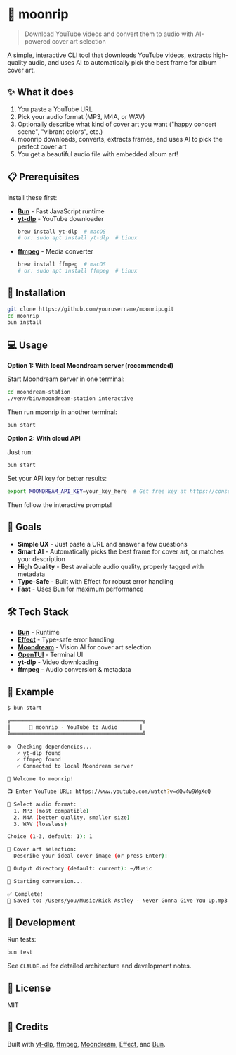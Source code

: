 # 🌙 moonrip

> Download YouTube videos and convert them to audio with AI-powered cover art selection

A simple, interactive CLI tool that downloads YouTube videos, extracts high-quality audio, and uses AI to automatically pick the best frame for album cover art.

## ✨ What it does

1. You paste a YouTube URL
2. Pick your audio format (MP3, M4A, or WAV)
3. Optionally describe what kind of cover art you want ("happy concert scene", "vibrant colors", etc.)
4. moonrip downloads, converts, extracts frames, and uses AI to pick the perfect cover art
5. You get a beautiful audio file with embedded album art!

## 📋 Prerequisites

Install these first:

- **[Bun](https://bun.sh)** - Fast JavaScript runtime
- **[yt-dlp](https://github.com/yt-dlp/yt-dlp)** - YouTube downloader
  ```bash
  brew install yt-dlp  # macOS
  # or: sudo apt install yt-dlp  # Linux
  ```
- **[ffmpeg](https://ffmpeg.org)** - Media converter
  ```bash
  brew install ffmpeg  # macOS
  # or: sudo apt install ffmpeg  # Linux
  ```

## 🚀 Installation

```bash
git clone https://github.com/yourusername/moonrip.git
cd moonrip
bun install
```

## 💻 Usage

**Option 1: With local Moondream server (recommended)**

Start Moondream server in one terminal:
```bash
cd moondream-station
./venv/bin/moondream-station interactive
```

Then run moonrip in another terminal:
```bash
bun start
```

**Option 2: With cloud API**

Just run:
```bash
bun start
```

Set your API key for better results:
```bash
export MOONDREAM_API_KEY=your_key_here  # Get free key at https://console.moondream.ai
```

Then follow the interactive prompts!

## 🎯 Goals

- **Simple UX** - Just paste a URL and answer a few questions
- **Smart AI** - Automatically picks the best frame for cover art, or matches your description
- **High Quality** - Best available audio quality, properly tagged with metadata
- **Type-Safe** - Built with Effect for robust error handling
- **Fast** - Uses Bun for maximum performance

## 🛠️ Tech Stack

- **[Bun](https://bun.sh)** - Runtime
- **[Effect](https://effect.website)** - Type-safe error handling
- **[Moondream](https://moondream.ai)** - Vision AI for cover art selection
- **[OpenTUI](https://github.com/sst/opentui)** - Terminal UI
- **yt-dlp** - Video downloading
- **ffmpeg** - Audio conversion & metadata

## 📝 Example

```bash
$ bun start

╔══════════════════════════════════════════╗
║      🌙 moonrip - YouTube to Audio       ║
╚══════════════════════════════════════════╝

⚙️  Checking dependencies...
   ✓ yt-dlp found
   ✓ ffmpeg found
   ✓ Connected to local Moondream server

🌙 Welcome to moonrip!

📺 Enter YouTube URL: https://www.youtube.com/watch?v=dQw4w9WgXcQ

🎵 Select audio format:
  1. MP3 (most compatible)
  2. M4A (better quality, smaller size)
  3. WAV (lossless)

Choice (1-3, default: 1): 1

🎨 Cover art selection:
  Describe your ideal cover image (or press Enter):

📁 Output directory (default: current): ~/Music

🚀 Starting conversion...

✅ Complete!
📍 Saved to: /Users/you/Music/Rick Astley - Never Gonna Give You Up.mp3
```

## 🧪 Development

Run tests:
```bash
bun test
```

See `CLAUDE.md` for detailed architecture and development notes.

## 📄 License

MIT

## 🙏 Credits

Built with [yt-dlp](https://github.com/yt-dlp/yt-dlp), [ffmpeg](https://ffmpeg.org), [Moondream](https://moondream.ai), [Effect](https://effect.website), and [Bun](https://bun.sh).
